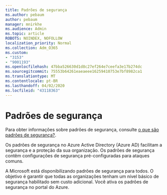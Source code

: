```yaml
---
title: Padrões de segurança
ms.author: pebaum
author: pebaum
manager: mnirkhe
ms.audience: Admin
ms.topic: article
ROBOTS: NOINDEX, NOFOLLOW
localization_priority: Normal
ms.collection: Adm_O365
ms.custom:
- "3153"
- "9001193"
ms.openlocfilehash: 47bba526630d1d8c27ef264e7ceefa3e17b274dc
ms.sourcegitcommit: 75553b64261eaeaeee16259410753e7bf8982ca1
ms.translationtype: MT
ms.contentlocale: pt-BR
ms.lasthandoff: 04/02/2020
ms.locfileid: "43118363"
---
```

# <a name="security-defaults"></a>Padrões de segurança

Para obter informações sobre padrões de segurança, consulte [o que são padrões de segurança?](https://docs.microsoft.com/azure/active-directory/conditional-access/concept-conditional-access-security-defaults).

Os padrões de segurança no Azure Active Directory (Azure AD) facilitam a segurança e a proteção da sua organização. Os padrões de segurança contêm configurações de segurança pré-configuradas para ataques comuns.

A Microsoft está disponibilizando padrões de segurança para todos. O objetivo é garantir que todas as organizações tenham um nível básico de segurança habilitado sem custo adicional. Você ativa os padrões de segurança no portal do Azure.
